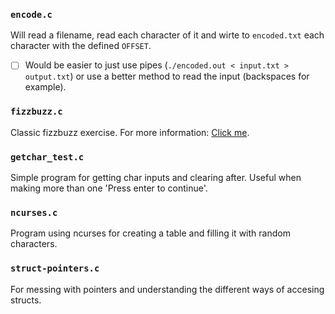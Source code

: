 ### `encode.c`
Will read a filename, read each character of it and wirte to `encoded.txt` each character with the defined `OFFSET`.
- [ ] Would be easier to just use pipes (`./encoded.out < input.txt > output.txt`) or use a better method to read the input (backspaces for example).

### `fizzbuzz.c`
Classic fizzbuzz exercise. For more information: [Click me](https://en.wikipedia.org/wiki/Fizz_buzz).

### `getchar_test.c`
Simple program for getting char inputs and clearing after. Useful when making more than one 'Press enter to continue'.

### `ncurses.c`
Program using ncurses for creating a table and filling it with random characters.

### `struct-pointers.c`
For messing with pointers and understanding the different ways of accesing structs.
